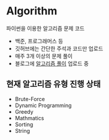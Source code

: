# Algorithm

파이썬을 이용한 알고리즘 문제 코드

* 백준, 프로그래머스 등
* 깃허브에는 간단한 주석과 코드만 업로드
* 매주 3개 이상의 문제 풀이
* 블로그에 [알고리즘 풀이](http://google.com) 업로드 중

## 현재 알고리즘 유형 진행 상태

* Brute-Force
* Dynamic Programming
* Greedy
* Mathmatics
* Sorting
* String